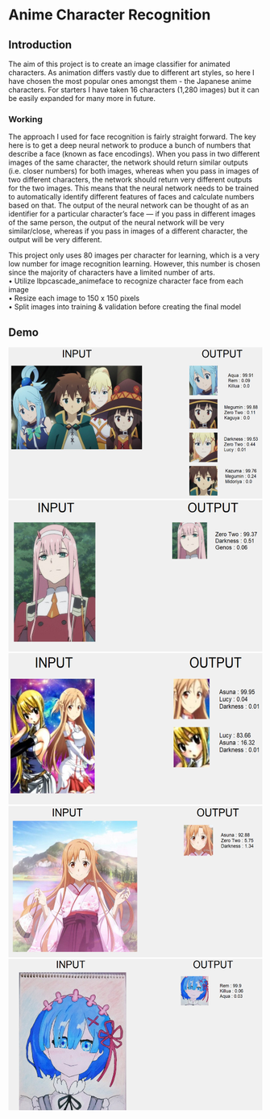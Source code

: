 # Anime Character Recognition

## Introduction
The aim of this project is to create an image classifier for animated characters. As animation differs vastly due to different art styles, so here I have chosen the most popular ones amongst them - the Japanese anime characters.
For starters I have taken 16 characters (1,280 images) but it can be easily expanded for many more in future.

### Working
The approach I used for face recognition is fairly straight forward. The key here is to get a deep neural network to produce a bunch of numbers that describe a face (known as face encodings). When you pass in two different images of the same character, the network should return similar outputs (i.e. closer numbers) for both images, whereas when you pass in images of two different characters, the network should return very different outputs for the two images. This means that the neural network needs to be trained to automatically identify different features of faces and calculate numbers based on that. The output of the neural network can be thought of as an identifier for a particular character’s face — if you pass in different images of the same person, the output of the neural network will be very similar/close, whereas if you pass in images of a different character, the output will be very different.

This project only uses 80 images per character for learning, which is a very low number for image recognition learning. However, this number is chosen since the majority of characters have a limited number of arts.<br>
•	Utilize lbpcascade_animeface to recognize character face from each image<br>
•	Resize each image to 150 x 150 pixels<br>
•	Split images into training & validation before creating the final model


## Demo

<img src="Screenshots/demo1.PNG" height=300>
<img src="Screenshots/demo2.PNG" height=300>
<img src="Screenshots/demo3.PNG" height=300>
<img src="Screenshots/demo4.PNG" height=300>
<img src="Screenshots/demo5.PNG" height=300>

<a href="Project Report.pdf" class="image fit"></a>
